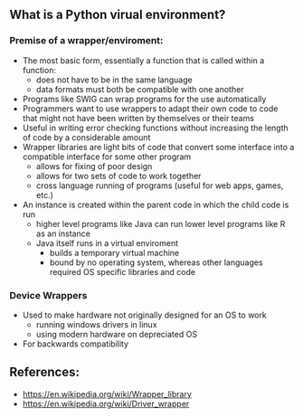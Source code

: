 ## What is a Python virual environment?


### Premise of a wrapper/enviroment:

- The most basic form, essentially a function that is called within a function:
    - does not have to be in the same language
    - data formats must both be compatible with one another
- Programs like SWIG can wrap programs for the use automatically
- Programmers want to use wrappers to adapt their own code to code that might not have been written by themselves or their teams
- Useful in writing error checking functions without increasing the length of code by a considerable amount
- Wrapper libraries are light bits of code that convert some interface into a compatible interface for some other program
    - allows for fixing of poor design
    - allows for two sets of code to work together
    - cross language running of programs (useful for web apps, games, etc.)
- An instance is created within the parent code in which the child code is run
    - higher level programs like Java can run lower level programs like R as an instance
    - Java itself runs in a virtual enviroment
       - builds a temporary virtual machine
       - bound by no operating system, whereas other languages required OS specific libraries and code

### Device Wrappers

-  Used to make hardware not originally designed for an OS to work
    - running windows drivers in linux
    - using modern hardware on depreciated OS
- For backwards compatibility

## References:

* https://en.wikipedia.org/wiki/Wrapper_library
* https://en.wikipedia.org/wiki/Driver_wrapper
